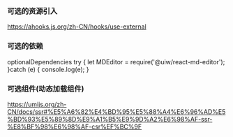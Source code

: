 ### 可选的资源引入
https://ahooks.js.org/zh-CN/hooks/use-external

### 可选的依赖
optionalDependencies
try {
let MDEditor = require('@uiw/react-md-editor');
}catch (e) {
console.log(e);
}

### 可选组件(动态加载组件)
https://umijs.org/zh-CN/docs/ssr#%E5%A6%82%E4%BD%95%E5%88%A4%E6%96%AD%E5%BD%93%E5%89%8D%E9%A1%B5%E9%9D%A2%E6%98%AF-ssr-%E8%BF%98%E6%98%AF-csr%EF%BC%9F
